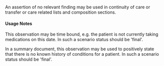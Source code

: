 An assertion of no relevant finding may be used in continuity of care or transfer or care related lists and composition sections.

#### Usage Notes
This observation may be time bound, e.g. the patient is not currently taking medications on this date. In such a scenario status should be 'final'.

In a summary document, this observation may be used to positively state that there is no known history of conditions for  a patient. In such a scenario status should be 'final'.
